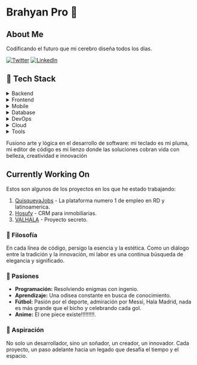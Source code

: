 # Brahyan Pro 👻

## About Me

Codificando el futuro que mi cerebro diseña todos los días.

[![Twitter](https://img.shields.io/badge/-Twitter-1DA1F2?style=flat-square&logo=twitter&logoColor=white)](https://twitter.com/BrahyanPro)
[![LinkedIn](https://img.shields.io/badge/-LinkedIn-0077B5?style=flat-square&logo=linkedin&logoColor=white)](https://www.linkedin.com/in/BrahyanPro)

## 📜 Tech Stack

<details>
<summary>Backend</summary>

![Rust](https://img.shields.io/badge/-Rust-000000?style=flat-square&logo=rust&logoColor=white)
![Golang](https://img.shields.io/badge/-Golang-00ADD8?style=flat-square&logo=go&logoColor=white)
![JavaScript](https://img.shields.io/badge/-JavaScript-F7DF1E?style=flat-square&logo=javascript&logoColor=black)
![Python](https://img.shields.io/badge/-Python-3776AB?style=flat-square&logo=python&logoColor=white)

</details>

<details>
<summary>Frontend</summary>

![HTML](https://img.shields.io/badge/-HTML-E34F26?style=flat-square&logo=html5&logoColor=white)
![CSS](https://img.shields.io/badge/-CSS-1572B6?style=flat-square&logo=css3&logoColor=white)
![React](https://img.shields.io/badge/-React-61DAFB?style=flat-square&logo=react&logoColor=white)
![Next.js](https://img.shields.io/badge/-Next.js-000000?style=flat-square&logo=next.js&logoColor=white)
![Angular](https://img.shields.io/badge/-Angular-DD0031?style=flat-square&logo=angular&logoColor=white)
![Vue.js](https://img.shields.io/badge/-Vue.js-4FC08D?style=flat-square&logo=vue.js&logoColor=white)
![Nuxt.js](https://img.shields.io/badge/-Nuxt.js-00C58E?style=flat-square&logo=nuxt.js&logoColor=white)
![Svelte](https://img.shields.io/badge/-Svelte-FF3E00?style=flat-square&logo=svelte&logoColor=white)
</details>

<details>
<summary>Mobile</summary>

![Swift](https://img.shields.io/badge/-Swift-FA7343?style=flat-square&logo=swift&logoColor=white)

</details>

<details>
<summary>Database</summary>

![PostgreSQL](https://img.shields.io/badge/-PostgreSQL-336791?style=flat-square&logo=postgresql&logoColor=white)
![MongoDB](https://img.shields.io/badge/-MongoDB-47A248?style=flat-square&logo=mongodb&logoColor=white)
![MySQL](https://img.shields.io/badge/-MySQL-4479A1?style=flat-square&logo=mysql&logoColor=white)
![Redis](https://img.shields.io/badge/-Redis-DC382D?style=flat-square&logo=redis&logoColor=white)
![Sqlite](https://img.shields.io/badge/-Sqlite-003B57?style=flat-square&logo=sqlite&logoColor=white)

</details>

<details>
<summary>DevOps</summary>

![Docker](https://img.shields.io/badge/-Docker-2496ED?style=flat-square&logo=docker&logoColor=white)
![Kubernetes](https://img.shields.io/badge/-Kubernetes-326CE5?style=flat-square&logo=kubernetes&logoColor=white)

</details>

<details>
<summary>Cloud</summary>

![Google Cloud](https://img.shields.io/badge/-Google%20Cloud-4285F4?style=flat-square&logo=google-cloud&logoColor=white)

</details>

<details>
<summary>Tools</summary>

![Git](https://img.shields.io/badge/-Git-F05032?style=flat-square&logo=git&logoColor=white)
![VS Code](https://img.shields.io/badge/-VS%20Code-007ACC?style=flat-square&logo=visual-studio-code&logoColor=white)
![Postman](https://img.shields.io/badge/-Postman-FF6C37?style=flat-square&logo=postman&logoColor=white)
![Linux](https://img.shields.io/badge/-Linux-FCC624?style=flat-square&logo=linux&logoColor=black)
![Arduino](https://img.shields.io/badge/-Arduino-00979D?style=flat-square&logo=arduino&logoColor=white)
![Raspberry Pi](https://img.shields.io/badge/-Raspberry%20Pi-C51A4A?style=flat-square&logo=raspberry-pi&logoColor=white)
![Jira](https://img.shields.io/badge/-Jira-0052CC?style=flat-square&logo=jira&logoColor=white)
![Slack](https://img.shields.io/badge/-Slack-4A154B?style=flat-square&logo=slack&logoColor=white)
![Nvim](https://img.shields.io/badge/-NVIM-57A143?style=flat-square&logo=neovim&logoColor=white)
![MacOS](https://img.shields.io/badge/-MacOS-000000?style=flat-square&logo=apple&logoColor=white)
![Webstorm](https://img.shields.io/badge/-Webstorm-000000?style=flat-square&logo=webstorm&logoColor=white)

</details>


Fusiono arte y lógica en el desarrollo de software: mi teclado es mi pluma, mi editor de código es mi lienzo donde las soluciones cobran vida con belleza, creatividad e innovación


## Currently Working On

Estos son algunos de los proyectos en los que he estado trabajando:

1. [QuisqueyaJobs](https://www.quisqueyajobs.com/) - La plataforma numero 1 de empleo en RD y latinoamerica.
1. [Hosufy](https://admin.hosufy.com/) - CRM para inmobiliarias.
2. [VALHALA]() - Proyecto secreto.

### 🌌 Filosofía

En cada línea de código, persigo la esencia y la estética. Como un diálogo entre la tradición y la innovación, mi labor es una continua búsqueda de elegancia y significado.

### 🚀 Pasiones

*   **Programación:** Resolviendo enigmas con ingenio.
*   **Aprendizaje:** Una odisea constante en busca de conocimiento.
*   **Fútbol:** Pasión por el deporte, admiración por Messi, Hala Madrid, nada es más grande que el bicho y celebrando cada gol.
*   **Anime:** El one piece existe!!!!!!!!!.

### 🌠 Aspiración

No solo un desarrollador, sino un soñador, un creador, un innovador. Cada proyecto, un paso adelante hacia un legado que desafía el tiempo y el espacio.
